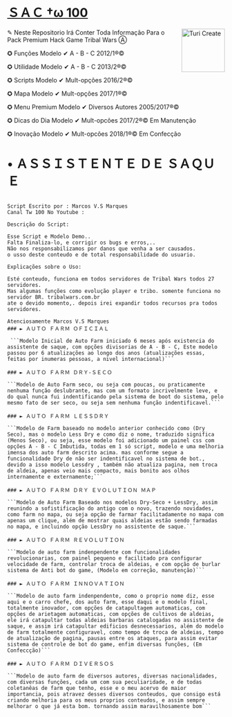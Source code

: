 [ＳＡＣ †ω 100](https://www.youtube.com/c/TW100TRIBALWARS)
=============
<img align="right" src="https://docs-assets.developer.apple.com/turicreate/turi-dog.svg" alt="Turi Create" width="100">



✎ Neste Repositorio Irá Conter Toda Informação Para o Pack Premium Hack Game Tribal Wars Ⓐ

✪ Funções           Modelo  ✔ A - B - C    2012/1®©

✪ Utilidade          Modelo  ✔ A - B - C    2013/2®©

✪ Scripts            Modelo  ✔ Mult-opções  2016/2®©

✪ Mapa  Modelo  ✔ Mult-opções  2017/1®©

✪ Menu Premium           Modelo  ✔ Diversos Autores  2005/2017®©  

✪ Dicas do Dia           Modelo  ✔ Mult-opcões  2017/2®©  Em Manutenção

✪ Inovação          Modelo  ✔ Mult-opcões  2018/1®©  Em Confecção





# • ＡＳＳＩＳＴＥＮＴＥ ＤＥ ＳＡＱＵＥ 

``` Serviço de Atendimento ao Consumidor: 

Script Escrito por : Marcos V.S Marques
Canal Tw 100 No Youtube : 

Descrição do Script: 

Esse Script e Modelo Demo..
Falta Finaliza-lo, e corrigir os bugs e erros,.. 
Não nos responsabilizamos por danos que venha a ser causados. 
o usso deste conteudo e de total responsabilidade do usuario.

Explicações sobre o Uso:

Esté conteudo, funciona em todos servidores de Tribal Wars todos 27 servidores.
Mas algumas funções como evolução player e tribo. somente funciona no servidor BR. tribalwars.com.br
ate o devido momento,. depois irei expandir todos recursos pra todos servidores. 

Atenciosamente Marcos V.S Marques
### ► ＡＵＴＯ ＦＡＲＭ ＯＦＩＣＩＡＬ

 ```Modelo Inicial de Auto Farm iniciado 6 meses após existencia do assistente de saque, com opções divisorias de A - B - C, Este modelo passou por 6 atualizações ao longo dos anos (atualizações essas, feitas por inumeras pessoas, a nivel internacional)```

### ► ＡＵＴＯ ＦＡＲＭ ＤＲＹ-ＳＥＣＯ 

```Modelo de Auto Farm seco, ou seja com poucas, ou praticamente nenhuma função deslubrante, mas com um formato incrivelmente leve, e do qual nunca fui indentificando pela sistema de boot do sistema, pelo mesmo fato de ser seco, ou seja sem nenhuma função indentificavel.``` 

### ► ＡＵＴＯ ＦＡＲＭ ＬＥＳＳＤＲＹ

```Modelo de Farm baseado no modelo anterior conhecido como (Dry Seco), mas o modelo Less Dry e como diz o nome, traduzido significa (Menos Seco), ou seja, esse modelo foi adicionado um painel css com opções A - B - C Imbutida, todas em 1 só script, modelo e uma melhoria imensa dos auto farm descrito acima. mas conforme segue a funcionalidade Dry de não ser indentificavel no sistema de bot., devido a isso modelo Lessdry , também não atualiza pagina, nem troca de aldeia, apenas veio mais compacto, mais bonito aos olhos internamente e externamente;```

### ► ＡＵＴＯ ＦＡＲＭ ＤＲＹ ＥＶＯＬＵＴＩＯＮ ＭＡＰ

```Modelo de Auto Farm Baseado nos modelos Dry-Seco + LessDry, assim reunindo a sofistificação do antigo com o novo, trazendo novidades, como farm no mapa, ou seja opção de farmar facilitadamente no mapa com apenas um clique, além de mostrar quais aldeias estão sendo farmadas no mapa, e incluindo opção LessDry no assistente de saque.```

### ► ＡＵＴＯ ＦＡＲＭ ＲＥＶＯＬＵＴＩＯＮ  

```Modelo de auto farm indenpendente com funcionalidades revolucionarias, com painel pequeno e facilitado pra configurar velocidade de farm, controlar troca de aldeias, e com opção de burlar sistema de Anti bot do game, (Modelo em correção, manutenção)```

### ► ＡＵＴＯ ＦＡＲＭ ＩＮＮＯＶＡＴＩＯＮ 

```Modelo de auto farm indenpendente, como o proprio nome diz, esse aqui e o carro chefe, dos auto farm, esse daqui e o modelo final, totalmente inovador, com opções de catapultagem automaticas, com opções de arietagem automaticas, com opções de cultivos de aldeias, ele irá catapultar todas aldeias barbaras catalogadas no assistente de saque, e assim irá catapultar edificios desnecessarios, além do modelo de farm totalmente configuravel, como tempo de troca de aldeias, tempo de atualização de pagina, pausas entre os ataques, para assim evitar sistema de controle de bot do game, enfim diversas funções, (Em Confeccção)```

### ► ＡＵＴＯ ＦＡＲＭ ＤＩＶＥＲＳＯＳ

```Modelo de auto farm de diversos autores, diversas nacionalidades, com diversas funções, cada um com sua peculiaridade, e de todas coletanêas de farm que tenho, esse e o meu acervo de maior importancia, pois atravez desses diversos conteudos, que consigo está criando melhoria para os meus proprios conteudos, e assim sempre melhorar o que já esta bom. tornando assim maravilhosamente bom```



